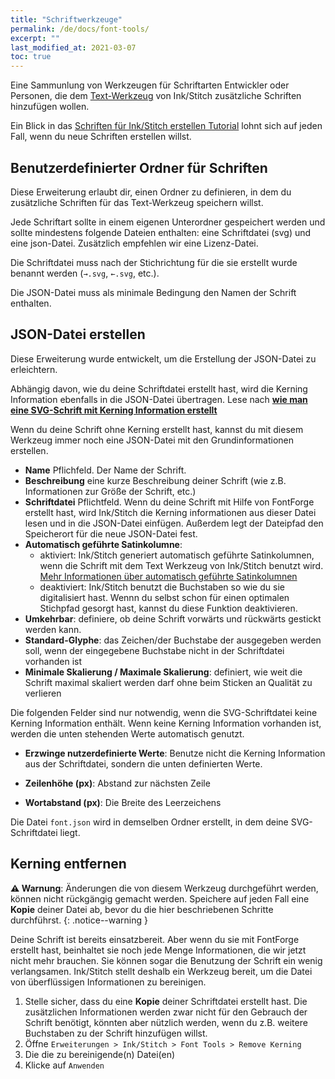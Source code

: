 ```yaml
---
title: "Schriftwerkzeuge"
permalink: /de/docs/font-tools/
excerpt: ""
last_modified_at: 2021-03-07
toc: true
---
```

Eine Sammunlung von Werkzeugen für Schriftarten Entwickler oder Personen, die dem [Text-Werkzeug](/de/docs/lettering/) von Ink/Stitch zusätzliche Schriften hinzufügen wollen.

Ein Blick in das [Schriften für Ink/Stitch erstellen Tutorial](/de/tutorials/font-creation) lohnt sich auf jeden Fall, wenn du neue Schriften erstellen willst.

## Benutzerdefinierter Ordner für Schriften

Diese Erweiterung erlaubt dir, einen Ordner zu definieren, in dem du zusätzliche Schriften für das Text-Werkzeug speichern willst.

Jede Schriftart sollte in einem eigenen Unterordner gespeichert werden und sollte mindestens folgende Dateien enthalten: eine Schriftdatei (svg) und eine json-Datei.
Zusätzlich empfehlen wir eine Lizenz-Datei.

Die Schriftdatei muss nach der Stichrichtung für die sie erstellt wurde benannt werden (`→.svg`, `←.svg`, etc.).

Die JSON-Datei muss als minimale Bedingung den Namen der Schrift enthalten.

## JSON-Datei erstellen

Diese Erweiterung wurde entwickelt, um die Erstellung der JSON-Datei zu erleichtern.

Abhängig davon, wie du deine Schriftdatei erstellt hast, wird die Kerning Information ebenfalls in die JSON-Datei übertragen.
Lese nach [**wie man eine SVG-Schrift mit Kerning Information erstellt**](/de/tutorials/font-creation)

Wenn du deine Schrift ohne Kerning erstellt hast, kannst du mit diesem Werkzeug immer noch eine JSON-Datei mit den Grundinformationen erstellen.

* **Name** Pflichfeld. Der Name der Schrift.
* **Beschreibung** eine kurze Beschreibung deiner Schrift (wie z.B. Informationen zur Größe der Schrift, etc.)
* **Schriftdatei** Pflichtfeld. Wenn du deine Schrift mit Hilfe von FontForge erstellt hast, wird Ink/Stitch die Kerning informationen aus dieser Datei lesen und in die JSON-Datei einfügen.
 Außerdem legt der Dateipfad den Speicherort für die neue JSON-Datei fest.
* **Automatisch geführte Satinkolumne**:
    * aktiviert: Ink/Stitch generiert automatisch geführte Satinkolumnen, wenn die Schrift mit dem Text Werkzeug von Ink/Stitch benutzt wird. [Mehr Informationen über automatisch geführte Satinkolumnen](/de/docs/satin-tools/#auto-route-satin-columns)
    * deaktiviert: Ink/Stitch benutzt die Buchstaben so wie du sie digitalisiert hast. Wennn du selbst schon für einen optimalen Stichpfad gesorgt hast, kannst du diese Funktion deaktivieren.
* **Umkehrbar**: definiere, ob deine Schrift vorwärts und rückwärts gestickt werden kann.
* **Standard-Glyphe**: das Zeichen/der Buchstabe der ausgegeben werden soll, wenn der eingegebene Buchstabe nicht in der Schriftdatei vorhanden ist
* **Minimale Skalierung / Maximale Skalierung**: definiert, wie weit die Schrift maximal skaliert werden darf ohne beim Sticken an Qualität zu verlieren 

Die folgenden Felder sind nur notwendig, wenn die SVG-Schriftdatei keine Kerning Information enthält.
Wenn keine Kerning Information vorhanden ist, werden die unten stehenden Werte automatisch genutzt.

* **Erzwinge nutzerdefinierte Werte**: Benutze nicht die Kerning Information aus der Schriftdatei, sondern die unten definierten Werte.

* **Zeilenhöhe (px)**: Abstand zur nächsten Zeile
* **Wortabstand (px)**: Die Breite des Leerzeichens

Die Datei `font.json` wird in demselben Ordner erstellt, in dem deine SVG-Schriftdatei liegt.

## Kerning entfernen

**⚠ Warnung**: Änderungen die von diesem Werkzeug durchgeführt werden, können nicht rückgängig gemacht werden. Speichere auf jeden Fall eine **Kopie** deiner Datei ab, bevor du die hier beschriebenen Schritte durchführst.
{: .notice--warning }

Deine Schrift ist bereits einsatzbereit. Aber wenn du sie mit FontForge erstellt hast, beinhaltet sie noch jede Menge Informationen, die wir jetzt nicht mehr brauchen. Sie können sogar die Benutzung der Schrift ein wenig verlangsamen. Ink/Stitch stellt deshalb ein Werkzeug bereit, um die Datei von überflüssigen Informationen zu bereinigen.

1. Stelle sicher, dass du eine **Kopie** deiner Schriftdatei erstellt hast. Die zusätzlichen Informationen werden zwar nicht für den Gebrauch der Schrift benötigt,
   könnten aber nützlich werden, wenn du z.B. weitere Buchstaben zu der Schrift hinzufügen willst.
2. Öffne `Erweiterungen > Ink/Stitch > Font Tools > Remove Kerning`
3. Die die zu bereinigende(n) Datei(en)
4. Klicke auf `Anwenden`
